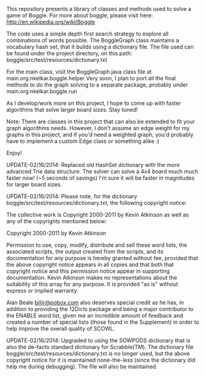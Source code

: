 This repository presents a library of classes and methods used to solve a game of Boggle. For more about boggle, please visit here: http://en.wikipedia.org/wiki/Boggle

The code uses a simple depth first search strategy to explore all combinations of words possible. The BoggleGraph class maintains a vocabulary hash set, that it builds using a dictionary file. The file used can be found under the project directory, on this path: boggle/src/test/resources/dictionary.txt

For the main class, visit the BoggleGraph.java class file at main.org.nkelkar.boggle.helper
Very soon, I plan to port all the final methods to do the graph solving to a separate package, probably under main.org.nkelkar.boggle.run

As I develop/work more on this project, I hope to come up with faster algorithms that solve larger board sizes. Stay tuned! 

Note: There are classes in this project that can also be extended to fit your graph algorithms needs. However, I don't assume an edge weight for my graphs in this project, and if you'd need a weighted graph, you'd probably have to implement a custom Edge class or something alike :)

Enjoy!

UPDATE-02/16/2014: Replaced old HashSet dictionary with the more advanced Trie data structure. The solver can solve a 4x4 board much much faster now! (~5 seconds of savings) I'm sure it will be faster in magnitudes for larger board sizes.

UPDATE-02/16/2014: Please note, for the dictionary boggle/src/test/resources/dictionary.txt, the following copyright notice:

The collective work is Copyright 2000-2011 by Kevin Atkinson as well
as any of the copyrights mentioned below:

  Copyright 2000-2011 by Kevin Atkinson

  Permission to use, copy, modify, distribute and sell these word
  lists, the associated scripts, the output created from the scripts,
  and its documentation for any purpose is hereby granted without fee,
  provided that the above copyright notice appears in all copies and
  that both that copyright notice and this permission notice appear in
  supporting documentation. Kevin Atkinson makes no representations
  about the suitability of this array for any purpose. It is provided
  "as is" without express or implied warranty.

Alan Beale <biljir@pobox.com> also deserves special credit as he has,
in addition to providing the 12Dicts package and being a major
contributor to the ENABLE word list, given me an incredible amount of
feedback and created a number of special lists (those found in the
Supplement) in order to help improve the overall quality of SCOWL.
 
UPDATE-02/16/2014: Upgraded to using the SOWPODS dictionary that is also the de-facto standard dictionary for Scrabble(TM). The dictionary file boggle/src/test/resources/dictionary.txt is no longer used, but the above copyright notice for it is maintained none-the-less (since the dictionary did help me during debugging). The file will also be maintained.
